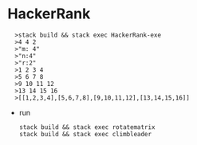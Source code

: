 # HackerRank

      >stack build && stack exec HackerRank-exe
      >4 4 2
      >"m: 4"
      >"n:4"
      >"r:2"
      >1 2 3 4
      >5 6 7 8
      >9 10 11 12
      >13 14 15 16
      >[[1,2,3,4],[5,6,7,8],[9,10,11,12],[13,14,15,16]]

- run

      stack build && stack exec rotatematrix
      stack build && stack exec climbleader
